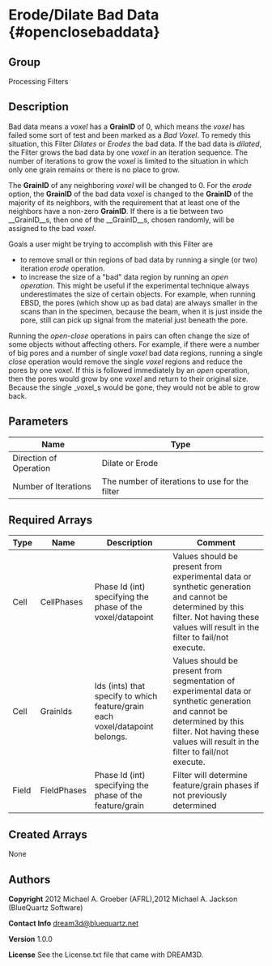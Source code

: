 Erode/Dilate Bad Data {#openclosebaddata}
======

## Group ##
Processing Filters

## Description ##
Bad data means a _voxel_ has a __GrainID__ of 0, which means the _voxel_ has failed some sort of test and been marked 
as a _Bad Voxel_. To remedy this situation, this Filter _Dilates_ or _Erodes_ the bad data. 
If the bad data is _dilated_, the Filter grows the bad data by one _voxel_ in an iteration sequence. The number of
 iterations to grow the _voxel_ is limited to the situation in which only one grain remains or there is no place to grow.

The __GrainID__ of any neighboring _voxel_ will be changed to 0. 
For the _erode_ option, the __GrainID__ of the bad data _voxel_ is changed to the __GrainID__ of the majority
 of its neighbors, with the requirement that at least one of the neighbors have a non-zero __GrainID__.
 If there is a tie between two __GrainID__s, then one of the __GrainID__s, chosen randomly, will be assigned to the bad _voxel_.

Goals a user might be trying to accomplish with this Filter are

- to remove small or thin regions of bad data by running a single
 (or two) iteration _erode_ operation. 
- to increase the size of a "bad" data region by running an _open operation_. This might be useful if the experimental technique 
 always underestimates the size of certain objects. 
For example, when running EBSD, the pores (which show up as
 bad data) are always smaller in the scans than in the specimen, because the
 beam, when it is just inside the pore, still can pick up signal from the
 material just beneath the pore.  

Running the _open-close_ operations in pairs can
 often change the size of some objects without affecting others.  For
 example, if there were a number of big pores and a number of single _voxel_ bad
 data regions, running a single _close_ operation would remove
 the single _voxel_ regions and reduce the pores by one _voxel_. If this is followed immediately by  an _open_
 operation, then the pores would grow by one _voxel_ and return to their original size. Because the single
_voxel_s would be gone, they would not be able to grow back.

## Parameters ## 

| Name | Type |
|------|------|
| Direction of Operation | Dilate or Erode |
| Number of Iterations | The number of iterations to use for the filter |

## Required Arrays ##

| Type | Name | Description | Comment |
|------|------|-------------|---------|
| Cell | CellPhases | Phase Id (int) specifying the phase of the voxel/datapoint | Values should be present from experimental data or synthetic generation and cannot be determined by this filter. Not having these values will result in the filter to fail/not execute. |
| Cell | GrainIds | Ids (ints) that specify to which feature/grain each voxel/datapoint belongs. | Values should be present from segmentation of experimental data or synthetic generation and cannot be determined by this filter. Not having these values will result in the filter to fail/not execute. |
| Field | FieldPhases | Phase Id (int) specifying the phase of the feature/grain | Filter will determine feature/grain phases if not previously determined |

## Created Arrays ##
None

## Authors ##

**Copyright** 2012 Michael A. Groeber (AFRL),2012 Michael A. Jackson (BlueQuartz Software)

**Contact Info** dream3d@bluequartz.net

**Version** 1.0.0

**License**  See the License.txt file that came with DREAM3D.



